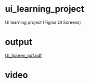 # ui_learning_project
UI learning project (Figma UI Screens)

# output
[UI_Screen_pdf.pdf](https://github.com/DhorajiyaNency07/ui_learning_project/files/10978096/UI_Screen_pdf.pdf)

# video
